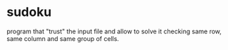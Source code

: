 # sudoku
program that "trust" the input file and allow to solve it checking same row, same column and same group of cells.
